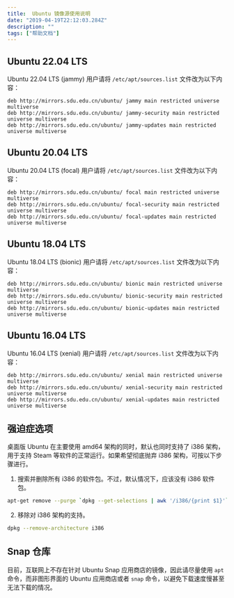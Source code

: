 ```yaml
---
title:  Ubuntu 镜像源使用说明
date: "2019-04-19T22:12:03.284Z"
description: ""
tags: ["帮助文档"]
---
```


## Ubuntu 22.04 LTS

Ubuntu 22.04 LTS (jammy) 用户请将 `/etc/apt/sources.list` 文件改为以下内容：

    deb http://mirrors.sdu.edu.cn/ubuntu/ jammy main restricted universe multiverse
    deb http://mirrors.sdu.edu.cn/ubuntu/ jammy-security main restricted universe multiverse
    deb http://mirrors.sdu.edu.cn/ubuntu/ jammy-updates main restricted universe multiverse


## Ubuntu 20.04 LTS

Ubuntu 20.04 LTS (focal) 用户请将 `/etc/apt/sources.list` 文件改为以下内容：

    deb http://mirrors.sdu.edu.cn/ubuntu/ focal main restricted universe multiverse
    deb http://mirrors.sdu.edu.cn/ubuntu/ focal-security main restricted universe multiverse
    deb http://mirrors.sdu.edu.cn/ubuntu/ focal-updates main restricted universe multiverse


## Ubuntu 18.04 LTS

Ubuntu 18.04 LTS (bionic) 用户请将 `/etc/apt/sources.list` 文件改为以下内容：

    deb http://mirrors.sdu.edu.cn/ubuntu/ bionic main restricted universe multiverse
    deb http://mirrors.sdu.edu.cn/ubuntu/ bionic-security main restricted universe multiverse
    deb http://mirrors.sdu.edu.cn/ubuntu/ bionic-updates main restricted universe multiverse


## Ubuntu 16.04 LTS

Ubuntu 16.04 LTS (xenial) 用户请将 `/etc/apt/sources.list` 文件改为以下内容：

    deb http://mirrors.sdu.edu.cn/ubuntu/ xenial main restricted universe multiverse
    deb http://mirrors.sdu.edu.cn/ubuntu/ xenial-security main restricted universe multiverse
    deb http://mirrors.sdu.edu.cn/ubuntu/ xenial-updates main restricted universe multiverse


## 强迫症选项

桌面版 Ubuntu 在主要使用 amd64 架构的同时，默认也同时支持了 i386 架构，用于支持 Steam 等软件的正常运行。如果希望彻底抛弃 i386 架构，可按以下步骤进行。

1. 搜索并删除所有 i386 的软件包。不过，默认情况下，应该没有 i386 软件包。

```bash
apt-get remove --purge `dpkg --get-selections | awk '/i386/{print $1}'`
```

2. 移除对 i386 架构的支持。

```bash
dpkg --remove-architecture i386
```

## Snap 仓库

目前，互联网上不存在针对 Ubuntu Snap 应用商店的镜像，因此请尽量使用 `apt` 命令，而非图形界面的 Ubuntu 应用商店或者 `snap` 命令，以避免下载速度慢甚至无法下载的情况。